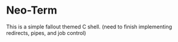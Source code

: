 # Neo-Term
This is a simple fallout themed C shell. (need to finish implementing redirects, pipes, and job control)
